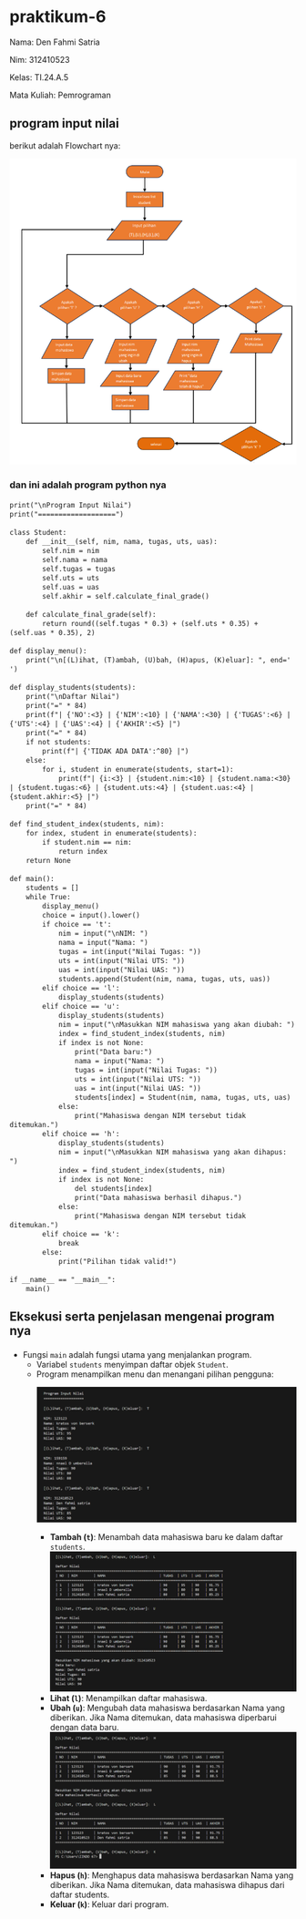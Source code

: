 # praktikum-6
Nama: Den Fahmi Satria <p>
Nim: 312410523 <p>
Kelas: TI.24.A.5 <p>
Mata Kuliah: Pemrograman <p>
## program input nilai
berikut adalah Flowchart nya: <p>
![gambar1](D1.PNG) <p>
### dan ini adalah program python nya <p>
```
print("\nProgram Input Nilai")
print("===================")

class Student:
    def __init__(self, nim, nama, tugas, uts, uas):
        self.nim = nim
        self.nama = nama
        self.tugas = tugas
        self.uts = uts
        self.uas = uas
        self.akhir = self.calculate_final_grade()

    def calculate_final_grade(self):
        return round((self.tugas * 0.3) + (self.uts * 0.35) + (self.uas * 0.35), 2)

def display_menu():
    print("\n[(L)ihat, (T)ambah, (U)bah, (H)apus, (K)eluar]: ", end=' ')

def display_students(students):
    print("\nDaftar Nilai")
    print("=" * 84)
    print(f"| {'NO':<3} | {'NIM':<10} | {'NAMA':<30} | {'TUGAS':<6} | {'UTS':<4} | {'UAS':<4} | {'AKHIR':<5} |")
    print("=" * 84)
    if not students:
        print(f"| {'TIDAK ADA DATA':^80} |")
    else:
        for i, student in enumerate(students, start=1):
            print(f"| {i:<3} | {student.nim:<10} | {student.nama:<30} | {student.tugas:<6} | {student.uts:<4} | {student.uas:<4} | {student.akhir:<5} |")
    print("=" * 84)

def find_student_index(students, nim):
    for index, student in enumerate(students):
        if student.nim == nim:
            return index
    return None

def main():
    students = []
    while True:
        display_menu()
        choice = input().lower()
        if choice == 't':
            nim = input("\nNIM: ")
            nama = input("Nama: ")
            tugas = int(input("Nilai Tugas: "))
            uts = int(input("Nilai UTS: "))
            uas = int(input("Nilai UAS: "))
            students.append(Student(nim, nama, tugas, uts, uas))
        elif choice == 'l':
            display_students(students)
        elif choice == 'u':
            display_students(students)
            nim = input("\nMasukkan NIM mahasiswa yang akan diubah: ")
            index = find_student_index(students, nim)
            if index is not None:
                print("Data baru:")
                nama = input("Nama: ")
                tugas = int(input("Nilai Tugas: "))
                uts = int(input("Nilai UTS: "))
                uas = int(input("Nilai UAS: "))
                students[index] = Student(nim, nama, tugas, uts, uas)
            else:
                print("Mahasiswa dengan NIM tersebut tidak ditemukan.")
        elif choice == 'h':
            display_students(students)
            nim = input("\nMasukkan NIM mahasiswa yang akan dihapus: ")
            index = find_student_index(students, nim)
            if index is not None:
                del students[index]
                print("Data mahasiswa berhasil dihapus.")
            else:
                print("Mahasiswa dengan NIM tersebut tidak ditemukan.")
        elif choice == 'k':
            break
        else:
            print("Pilihan tidak valid!")

if __name__ == "__main__":
    main()
```
## Eksekusi serta penjelasan mengenai program nya <p>
 - Fungsi ```main``` adalah fungsi utama yang menjalankan program.
   - Variabel ```students``` menyimpan daftar objek ```Student```.
   - Program menampilkan menu dan menangani pilihan pengguna: <p>
     ![gambar2](D2.PNG) <p> 
     - **Tambah (```t```)**: Menambah data mahasiswa baru ke dalam daftar ```students```.
     ![gambar3](D3.PNG) 
     - **Lihat (```l```)**: Menampilkan daftar mahasiswa.
     - **Ubah (```u```)**: Mengubah data mahasiswa berdasarkan Nama yang diberikan. Jika Nama ditemukan, data mahasiswa diperbarui dengan data baru.
     ![gambar1](D4.PNG) 
     - **Hapus (```h```)**: Menghapus data mahasiswa berdasarkan Nama yang diberikan. Jika Nama ditemukan, data mahasiswa dihapus dari daftar students.
     - **Keluar (```k```)**: Keluar dari program.

